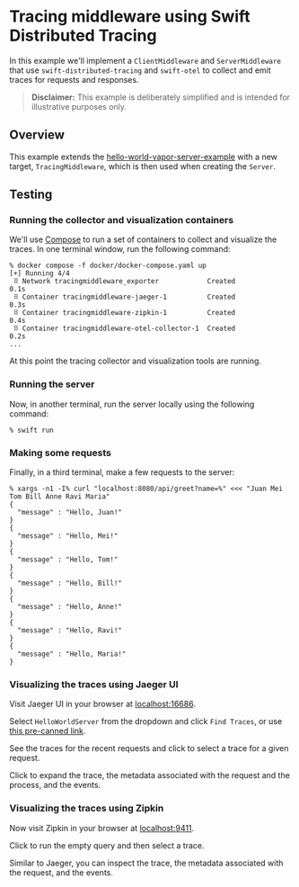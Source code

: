 # Tracing middleware using Swift Distributed Tracing

In this example we'll implement a `ClientMiddleware` and `ServerMiddleware`
that use `swift-distributed-tracing` and `swift-otel` to collect and emit
traces for requests and responses.

> **Disclaimer:** This example is deliberately simplified and is intended for illustrative purposes only.

## Overview

This example extends the [hello-world-vapor-server-example](../hello-world-vapor-server-example)
with a new target, `TracingMiddleware`, which is then used when creating
the `Server`.

## Testing

### Running the collector and visualization containers

We'll use [Compose](https://docs.docker.com/compose) to run a set of containers
to collect and visualize the traces. In one terminal window, run the following
command:

```console
% docker compose -f docker/docker-compose.yaml up
[+] Running 4/4
 ⠿ Network tracingmiddleware_exporter            Created                            0.1s
 ⠿ Container tracingmiddleware-jaeger-1          Created                            0.3s
 ⠿ Container tracingmiddleware-zipkin-1          Created                            0.4s
 ⠿ Container tracingmiddleware-otel-collector-1  Created                            0.2s
...
```

At this point the tracing collector and visualization tools are running.

### Running the server

Now, in another terminal, run the server locally using the following command:

```console
% swift run
```

### Making some requests

Finally, in a third terminal, make a few requests to the server:

```console
% xargs -n1 -I% curl "localhost:8080/api/greet?name=%" <<< "Juan Mei Tom Bill Anne Ravi Maria"
{
  "message" : "Hello, Juan!"
}
{
  "message" : "Hello, Mei!"
}
{
  "message" : "Hello, Tom!"
}
{
  "message" : "Hello, Bill!"
}
{
  "message" : "Hello, Anne!"
}
{
  "message" : "Hello, Ravi!"
}
{
  "message" : "Hello, Maria!"
}
```

### Visualizing the traces using Jaeger UI

Visit Jaeger UI in your browser at [localhost:16686](http://localhost:16686).

Select `HelloWorldServer` from the dropdown and click `Find Traces`, or use
[this pre-canned link](http://localhost:16686/search?service=HelloWorldServer).

See the traces for the recent requests and click to select a trace for a given request.

Click to expand the trace, the metadata associated with the request and the
process, and the events.

### Visualizing the traces using Zipkin

Now visit Zipkin in your browser at [localhost:9411](http://localhost:9411).

Click to run the empty query and then select a trace.

Similar to Jaeger, you can inspect the trace, the metadata associated with the
request, and the events.
